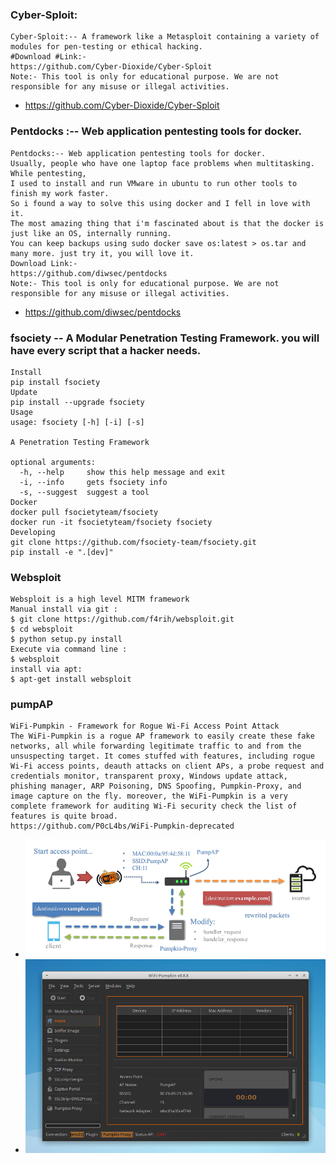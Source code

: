 ### Cyber-Sploit:
```
Cyber-Sploit:-- A framework like a Metasploit containing a variety of modules for pen-testing or ethical hacking. 
#Download #Link:-
https://github.com/Cyber-Dioxide/Cyber-Sploit
Note:- This tool is only for educational purpose. We are not responsible for any misuse or illegal activities.
```
* https://github.com/Cyber-Dioxide/Cyber-Sploit
### Pentdocks :-- Web application pentesting tools for docker.
```
Pentdocks:-- Web application pentesting tools for docker.
Usually, people who have one laptop face problems when multitasking. While pentesting, 
I used to install and run VMware in ubuntu to run other tools to finish my work faster. 
So i found a way to solve this using docker and I fell in love with it. 
The most amazing thing that i'm fascinated about is that the docker is just like an OS, internally running. 
You can keep backups using sudo docker save os:latest > os.tar and many more. just try it, you will love it.
Download Link:-
https://github.com/diwsec/pentdocks
Note:- This tool is only for educational purpose. We are not responsible for any misuse or illegal activities.
```
* https://github.com/diwsec/pentdocks
### fsociety -- A Modular Penetration Testing Framework.  you will have every script that a hacker needs.
```
Install
pip install fsociety
Update
pip install --upgrade fsociety
Usage
usage: fsociety [-h] [-i] [-s]

A Penetration Testing Framework

optional arguments:
  -h, --help     show this help message and exit
  -i, --info     gets fsociety info
  -s, --suggest  suggest a tool
Docker
docker pull fsocietyteam/fsociety
docker run -it fsocietyteam/fsociety fsociety
Developing
git clone https://github.com/fsociety-team/fsociety.git
pip install -e ".[dev]"
```
### Websploit
```
Websploit is a high level MITM framework
Manual install via git :
$ git clone https://github.com/f4rih/websploit.git
$ cd websploit
$ python setup.py install
Execute via command line :
$ websploit
install via apt:
$ apt-get install websploit
```
### pumpAP
```
WiFi-Pumpkin - Framework for Rogue Wi-Fi Access Point Attack
The WiFi-Pumpkin is a rogue AP framework to easily create these fake networks, all while forwarding legitimate traffic to and from the unsuspecting target. It comes stuffed with features, including rogue Wi-Fi access points, deauth attacks on client APs, a probe request and credentials monitor, transparent proxy, Windows update attack, phishing manager, ARP Poisoning, DNS Spoofing, Pumpkin-Proxy, and image capture on the fly. moreover, the WiFi-Pumpkin is a very complete framework for auditing Wi-Fi security check the list of features is quite broad.
https://github.com/P0cL4bs/WiFi-Pumpkin-deprecated
```
* ![pumpAP](https://github.com/jumbokh/Network-class/blob/main/pumpAP.jpg)
* ![pumpAP1](https://github.com/jumbokh/Network-class/blob/main/pumpAP1.jpg)

